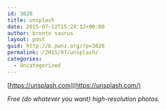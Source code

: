 ```yaml
---
id: 3828
title: unsplash
date: 2015-07-12T15:24:12+00:00
author: bronto saurus
layout: post
guid: http://b.pwnz.org/?p=3828
permalink: /2015/07/unsplash/
categories:
  - Uncategorized
---
```

[https://unsplash.com](https://unsplash.com/)

_Free (do whatever you want) high-resolution photos._